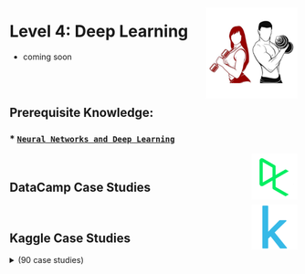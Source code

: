 <a href="/level-4/README.md"><img align="right" width="160" src="/logos/level-4.png"></img></a>

# Level 4: Deep Learning

* coming soon

<br><br>

## Prerequisite Knowledge: 
### * [`Neural Networks and Deep Learning`](https://github.com/cs-MohamedAyman/Neural-Networks-and-Deep-Learning/blob/master/README.md) 

<a href="/level-4/README.md"><img align="right" width="80" src="https://github.com/cs-MohamedAyman/cs-MohamedAyman/blob/master/logos/datacamp.png"></img></a>
<br>

## DataCamp Case Studies

<a href="/level-4/README.md"><img align="right" width="80" src="https://github.com/cs-MohamedAyman/cs-MohamedAyman/blob/master/logos/kaggle.png"></img></a>
<br>

## Kaggle Case Studies

<details>
    <summary>(90 case studies)</summary>
    <br>
## Computer Vision

<table>
    <tbody>
        <tr>
<th align="center" width="50px">01</th><th align="left" width="550px"><a href="https://kaggle.com/competitions/digit-recognizer">Digit Recognizer</a></th>
<th align="center" width="50px">02</th><th align="left" width="550px"><a href="https://kaggle.com/competitions/diabetic-retinopathy-detection">Diabetic Retinopathy Detection</a></th>
        </tr>
        <tr>
<th align="center" width="50px">03</th><th align="left" width="550px"><a href="https://kaggle.com/competitions/street-view-getting-started-with-julia">First Steps With Julia</a></th>
<th align="center" width="50px">04</th><th align="left" width="550px"><a href="https://kaggle.com/competitions/gan-getting-started">I’m Something of a Painter Myself</a></th>
        </tr>
        <tr>
<th align="center" width="50px">05</th><th align="left" width="550px"><a href="https://kaggle.com/competitions/tpu-getting-started">Petals to the Metal - Flower Classification on TPU</a></th>
<th align="center" width="50px">06</th><th align="left" width="550px"><a href="https://kaggle.com/competitions/facial-keypoints-detection">Facial Keypoints Detection</a></th>
        </tr>
        <tr>
<th align="center" width="50px">07</th><th align="left" width="550px"><a href="https://kaggle.com/competitions/the-nature-conservancy-fisheries-monitoring">The Nature Conservancy Fisheries Monitoring</a></th>
<th align="center" width="50px">08</th><th align="left" width="550px"><a href="https://kaggle.com/competitions/ultrasound-nerve-segmentation">Ultrasound Nerve Segmentation</a></th>
        </tr>
        <tr>
<th align="center" width="50px">09</th><th align="left" width="550px"><a href="https://kaggle.com/competitions/avito-duplicate-ads-detection">Avito Duplicate Ads Detection</a></th>
<th align="center" width="50px">10</th><th align="left" width="550px"><a href="https://kaggle.com/competitions/draper-satellite-image-chronology">Draper Satellite Image Chronology</a></th>
        </tr>
        <tr>
<th align="center" width="50px">11</th><th align="left" width="550px"><a href="https://kaggle.com/competitions/state-farm-distracted-driver-detection">State Farm Distracted Driver Detection</a></th>
<th align="center" width="50px">12</th><th align="left" width="550px"><a href="https://kaggle.com/competitions/second-annual-data-science-bowl">Second Annual Data Science Bowl</a></th>
        </tr>
        <tr>
<th align="center" width="50px">13</th><th align="left" width="550px"><a href="https://kaggle.com/competitions/statoil-iceberg-classifier-challenge">Statoil/C-CORE Iceberg Classifier Challenge</a></th>
<th align="center" width="50px">14</th><th align="left" width="550px"><a href="https://kaggle.com/competitions/carvana-image-masking-challenge">Carvana Image Masking Challenge</a></th>
        </tr>
        <tr>
<th align="center" width="50px">15</th><th align="left" width="550px"><a href="https://kaggle.com/competitions/passenger-screening-algorithm-challenge">Passenger Screening Algorithm Challenge</a></th>
<th align="center" width="50px">16</th><th align="left" width="550px"><a href="https://kaggle.com/competitions/planet-understanding-the-amazon-from-space">Planet: Understanding the Amazon from Space</a></th>
        </tr>
        <tr>
<th align="center" width="50px">17</th><th align="left" width="550px"><a href="https://kaggle.com/competitions/noaa-fisheries-steller-sea-lion-population-count">NOAA Fisheries Steller Sea Lion Population Count</a></th>
<th align="center" width="50px">18</th><th align="left" width="550px"><a href="https://kaggle.com/competitions/intel-mobileodt-cervical-cancer-screening">Intel & MobileODT Cervical Cancer Screening</a></th>
        </tr>
        <tr>
<th align="center" width="50px">19</th><th align="left" width="550px"><a href="https://kaggle.com/competitions/youtube8m">Google Cloud & YouTube-8M Video Understanding Challenge</a></th>
<th align="center" width="50px">20</th><th align="left" width="550px"><a href="https://kaggle.com/competitions/data-science-bowl-2017">Data Science Bowl 2017</a></th>
        </tr>
        <tr>
<th align="center" width="50px">21</th><th align="left" width="550px"><a href="https://kaggle.com/competitions/dstl-satellite-imagery-feature-detection">Dstl Satellite Imagery Feature Detection</a></th>
<th align="center" width="50px">22</th><th align="left" width="550px"><a href="https://kaggle.com/competitions/human-protein-atlas-image-classification">Human Protein Atlas Image Classification</a></th>
        </tr>
        <tr>
<th align="center" width="50px">23</th><th align="left" width="550px"><a href="https://kaggle.com/competitions/PLAsTiCC-2018">PLAsTiCC Astronomical Classification</a></th>
<th align="center" width="50px">24</th><th align="left" width="550px"><a href="https://kaggle.com/competitions/quickdraw-doodle-recognition">Quick, Draw! Doodle Recognition Challenge</a></th>
        </tr>
        <tr>
<th align="center" width="50px">25</th><th align="left" width="550px"><a href="https://kaggle.com/competitions/rsna-pneumonia-detection-challenge">RSNA Pneumonia Detection Challenge</a></th>
<th align="center" width="50px">26</th><th align="left" width="550px"><a href="https://kaggle.com/competitions/airbus-ship-detection">Airbus Ship Detection Challenge</a></th>
        </tr>
        <tr>
<th align="center" width="50px">27</th><th align="left" width="550px"><a href="https://kaggle.com/competitions/tgs-salt-identification-challenge">TGS Salt Identification Challenge</a></th>
<th align="center" width="50px">28</th><th align="left" width="550px"><a href="https://kaggle.com/competitions/google-ai-open-images-visual-relationship-track">Google AI Open Images - Visual Relationship Track</a></th>
        </tr>
        <tr>
<th align="center" width="50px">29</th><th align="left" width="550px"><a href="https://kaggle.com/competitions/google-ai-open-images-object-detection-track">Google AI Open Images - Object Detection Track</a></th>
<th align="center" width="50px">30</th><th align="left" width="550px"><a href="https://kaggle.com/competitions/data-science-bowl-2018">2018 Data Science Bowl</a></th>
        </tr>
        <tr>
<th align="center" width="50px">31</th><th align="left" width="550px"><a href="https://kaggle.com/competitions/sp-society-camera-model-identification">IEEE's Signal Processing Society - Camera Model Identification</a></th>
<th align="center" width="50px">32</th><th align="left" width="550px"><a href="https://kaggle.com/competitions/pku-autonomous-driving">Peking University/Baidu - Autonomous Driving</a></th>
        </tr>
        <tr>
<th align="center" width="50px">33</th><th align="left" width="550px"><a href="https://kaggle.com/competitions/rsna-intracranial-hemorrhage-detection">RSNA Intracranial Hemorrhage Detection</a></th>
<th align="center" width="50px">34</th><th align="left" width="550px"><a href="https://kaggle.com/competitions/3d-object-detection-for-autonomous-vehicles">Lyft 3D Object Detection for Autonomous Vehicles</a></th>
        </tr>
        <tr>
<th align="center" width="50px">35</th><th align="left" width="550px"><a href="https://kaggle.com/competitions/severstal-steel-defect-detection">Severstal: Steel Defect Detection</a></th>
<th align="center" width="50px">36</th><th align="left" width="550px"><a href="https://kaggle.com/competitions/aptos2019-blindness-detection">APTOS 2019 Blindness Detection</a></th>
        </tr>
        <tr>
<th align="center" width="50px">37</th><th align="left" width="550px"><a href="https://kaggle.com/competitions/siim-acr-pneumothorax-segmentation">SIIM-ACR Pneumothorax Segmentation</a></th>
<th align="center" width="50px">38</th><th align="left" width="550px"><a href="https://kaggle.com/competitions/humpback-whale-identification">Humpback Whale Identification</a></th>
        </tr>
        <tr>
<th align="center" width="50px">39</th><th align="left" width="550px"><a href="https://kaggle.com/competitions/vsb-power-line-fault-detection">VSB Power Line Fault Detection</a></th>
<th align="center" width="50px">40</th><th align="left" width="550px"><a href="https://kaggle.com/competitions/nfl-impact-detection">NFL 1st and Future - Impact Detection</a></th>
        </tr>
        <tr>
<th align="center" width="50px">41</th><th align="left" width="550px"><a href="https://kaggle.com/competitions/rsna-str-pulmonary-embolism-detection">RSNA STR Pulmonary Embolism Detection</a></th>
<th align="center" width="50px">42</th><th align="left" width="550px"><a href="https://kaggle.com/competitions/lyft-motion-prediction-autonomous-vehicles">Lyft Motion Prediction for Autonomous Vehicles</a></th>
        </tr>
        <tr>
<th align="center" width="50px">43</th><th align="left" width="550px"><a href="https://kaggle.com/competitions/siim-isic-melanoma-classification">SIIM-ISIC Melanoma Classification</a></th>
<th align="center" width="50px">44</th><th align="left" width="550px"><a href="https://kaggle.com/competitions/prostate-cancer-grade-assessment">Prostate cANcer graDe Assessment (PANDA) Challenge</a></th>
        </tr>
        <tr>
<th align="center" width="50px">45</th><th align="left" width="550px"><a href="https://kaggle.com/competitions/deepfake-detection-challenge">Deepfake Detection Challenge</a></th>
<th align="center" width="50px">46</th><th align="left" width="550px"><a href="https://kaggle.com/competitions/sartorius-cell-instance-segmentation">Sartorius - Cell Instance Segmentation</a></th>
        </tr>
        <tr>
<th align="center" width="50px">47</th><th align="left" width="550px"><a href="https://kaggle.com/competitions/rsna-miccai-brain-tumor-radiogenomic-classification">RSNA-MICCAI Brain Tumor Radiogenomic Classification</a></th>
<th align="center" width="50px">48</th><th align="left" width="550px"><a href="https://kaggle.com/competitions/siim-covid19-detection">SIIM-FISABIO-RSNA COVID-19 Detection</a></th>
        </tr>
        <tr>
<th align="center" width="50px">49</th><th align="left" width="550px"><a href="https://kaggle.com/competitions/shopee-product-matching">Shopee - Price Match Guarantee</a></th>
<th align="center" width="50px">50</th><th align="left" width="550px"><a href="https://kaggle.com/competitions/hpa-single-cell-image-classification">Human Protein Atlas - Single Cell Classification</a></th>
        </tr>
        <tr>
<th align="center" width="50px">51</th><th align="left" width="550px"><a href="https://kaggle.com/competitions/vinbigdata-chest-xray-abnormalities-detection">VinBigData Chest X-ray Abnormalities Detection</a></th>
<th align="center" width="50px">52</th><th align="left" width="550px"><a href="https://kaggle.com/competitions/ranzcr-clip-catheter-line-classification">RANZCR CLiP - Catheter and Line Position Challenge</a></th>
        </tr>
        <tr>
<th align="center" width="50px">53</th><th align="left" width="550px"><a href="https://kaggle.com/competitions/rsna-breast-cancer-detection">RSNA Screening Mammography Breast Cancer Detection</a></th>
<th align="center" width="50px">54</th><th align="left" width="550px"><a href="https://kaggle.com/competitions/dfl-bundesliga-data-shootout">DFL - Bundesliga Data Shootout</a></th>
        </tr>
        <tr>
<th align="center" width="50px">55</th><th align="left" width="550px"><a href="https://kaggle.com/competitions/rsna-2022-cervical-spine-fracture-detection">RSNA 2022 Cervical Spine Fracture Detection</a></th>
        </tr>
    </tbody>
</table>

## Natural Language Processing

<table>
    <tbody>
        <tr>
<th align="center" width="50px">01</th><th align="left" width="550px"><a href="https://kaggle.com/competitions/word2vec-nlp-tutorial">Bag of Words Meets Bags of Popcorn</a></th>
<th align="center" width="50px">02</th><th align="left" width="550px"><a href="https://kaggle.com/competitions/nlp-getting-started">Natural Language Processing with Disaster Tweets</a></th>
        </tr>
        <tr>
<th align="center" width="50px">03</th><th align="left" width="550px"><a href="https://kaggle.com/competitions/contradictory-my-dear-watson">Contradictory, My Dear Watson</a></th>
<th align="center" width="50px">04</th><th align="left" width="550px"><a href="https://kaggle.com/competitions/data-science-for-good-city-of-los-angeles">Data Science for Good: City of Los Angeles</a></th>
        </tr>
        <tr>
<th align="center" width="50px">05</th><th align="left" width="550px"><a href="https://kaggle.com/competitions/data-science-for-good-careervillage">Data Science for Good: CareerVillage.org</a></th>
<th align="center" width="50px">06</th><th align="left" width="550px"><a href="https://kaggle.com/competitions/predict-closed-questions-on-stack-overflow">Predict Closed Questions on Stack Overflow</a></th>
        </tr>
        <tr>
<th align="center" width="50px">07</th><th align="left" width="550px"><a href="https://kaggle.com/competitions/asap-aes">The Hewlett Foundation: Automated Essay Scoring</a></th>
<th align="center" width="50px">08</th><th align="left" width="550px"><a href="https://kaggle.com/competitions/see-click-predict-fix">See Click Predict Fix</a></th>
        </tr>
        <tr>
<th align="center" width="50px">09</th><th align="left" width="550px"><a href="https://kaggle.com/competitions/cdp-unlocking-climate-solutions">CDP - Unlocking Climate Solutions</a></th>
<th align="center" width="50px">10</th><th align="left" width="550px"><a href="https://kaggle.com/competitions/tradeshift-text-classification">Tradeshift Text Classification</a></th>
        </tr>
        <tr>
<th align="center" width="50px">11</th><th align="left" width="550px"><a href="https://kaggle.com/competitions/crowdflower-search-relevance">Crowdflower Search Results Relevance</a></th>
<th align="center" width="50px">12</th><th align="left" width="550px"><a href="https://kaggle.com/competitions/coupon-purchase-prediction">Coupon Purchase Prediction</a></th>
        </tr>
        <tr>
<th align="center" width="50px">13</th><th align="left" width="550px"><a href="https://kaggle.com/competitions/flavours-of-physics">Flavours of Physics</a></th>
<th align="center" width="50px">14</th><th align="left" width="550px"><a href="https://kaggle.com/competitions/mercari-price-suggestion-challenge">Mercari Price Suggestion Challenge</a></th>
        </tr>
        <tr>
<th align="center" width="50px">15</th><th align="left" width="550px"><a href="https://kaggle.com/competitions/tensorflow-speech-recognition-challenge">TensorFlow Speech Recognition Challenge</a></th>
<th align="center" width="50px">16</th><th align="left" width="550px"><a href="https://kaggle.com/competitions/quora-question-pairs">Quora Question Pairs</a></th>
        </tr>
        <tr>
<th align="center" width="50px">17</th><th align="left" width="550px"><a href="https://kaggle.com/competitions/jigsaw-toxic-comment-classification-challenge">Toxic Comment Classification Challenge</a></th>
<th align="center" width="50px">18</th><th align="left" width="550px"><a href="https://kaggle.com/competitions/two-sigma-financial-news">Two Sigma: Using News to Predict Stock Movements</a></th>
        </tr>
        <tr>
<th align="center" width="50px">19</th><th align="left" width="550px"><a href="https://kaggle.com/competitions/quora-insincere-questions-classification">Quora Insincere Questions Classification</a></th>
<th align="center" width="50px">20</th><th align="left" width="550px"><a href="https://kaggle.com/competitions/jigsaw-unintended-bias-in-toxicity-classification">Jigsaw Unintended Bias in Toxicity Classification</a></th>
        </tr>
        <tr>
<th align="center" width="50px">21</th><th align="left" width="550px"><a href="https://kaggle.com/competitions/riiid-test-answer-prediction">Riiid Answer Correctness Prediction</a></th>
<th align="center" width="50px">22</th><th align="left" width="550px"><a href="https://kaggle.com/competitions/tweet-sentiment-extraction">Tweet Sentiment Extraction</a></th>
        </tr>
        <tr>
<th align="center" width="50px">23</th><th align="left" width="550px"><a href="https://kaggle.com/competitions/jigsaw-multilingual-toxic-comment-classification">Jigsaw Multilingual Toxic Comment Classification</a></th>
<th align="center" width="50px">24</th><th align="left" width="550px"><a href="https://kaggle.com/competitions/google-quest-challenge">Google QUEST Q&A Labeling</a></th>
        </tr>
        <tr>
<th align="center" width="50px">25</th><th align="left" width="550px"><a href="https://kaggle.com/competitions/tensorflow2-question-answering">TensorFlow 2.0 Question Answering</a></th>
<th align="center" width="50px">26</th><th align="left" width="550px"><a href="https://kaggle.com/competitions/feedback-prize-2021">Feedback Prize - Evaluating Student Writing</a></th>
        </tr>
        <tr>
<th align="center" width="50px">27</th><th align="left" width="550px"><a href="https://kaggle.com/competitions/jigsaw-toxic-severity-rating">Jigsaw Rate Severity of Toxic Comments</a></th>
<th align="center" width="50px">28</th><th align="left" width="550px"><a href="https://kaggle.com/competitions/commonlitreadabilityprize">CommonLit Readability Prize</a></th>
        </tr>
        <tr>
<th align="center" width="50px">29</th><th align="left" width="550px"><a href="https://kaggle.com/competitions/coleridgeinitiative-show-us-the-data">Coleridge Initiative - Show US the Data</a></th>
<th align="center" width="50px">30</th><th align="left" width="550px"><a href="https://kaggle.com/competitions/bms-molecular-translation">Bristol-Myers Squibb – Molecular Translation</a></th>
        </tr>
        <tr>
<th align="center" width="50px">31</th><th align="left" width="550px"><a href="https://kaggle.com/competitions/otto-recommender-system">OTTO – Multi-Objective Recommender System</a></th>
<th align="center" width="50px">32</th><th align="left" width="550px"><a href="https://kaggle.com/competitions/feedback-prize-english-language-learning">Feedback Prize - English Language Learning</a></th>
        </tr>
        <tr>
<th align="center" width="50px">33</th><th align="left" width="550px"><a href="https://kaggle.com/competitions/feedback-prize-effectiveness">Feedback Prize - Predicting Effective Arguments</a></th>
<th align="center" width="50px">34</th><th align="left" width="550px"><a href="https://kaggle.com/competitions/us-patent-phrase-to-phrase-matching">U.S. Patent Phrase to Phrase Matching</a></th>
        </tr>
        <tr>
<th align="center" width="50px">35</th><th align="left" width="550px"><a href="https://kaggle.com/competitions/nbme-score-clinical-patient-notes">NBME - Score Clinical Patient Notes</a></th>
        </tr>
    </tbody>
</table>
</details>
